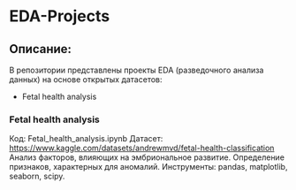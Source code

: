 # EDA-Projects

## Описание:
В репозитории представлены проекты EDA (разведочного анализа данных) на основе открытых датасетов:
  - Fetal health analysis

### Fetal health analysis
Код: Fetal_health_analysis.ipynb
Датасет: https://www.kaggle.com/datasets/andrewmvd/fetal-health-classification
Анализ факторов, влияющих на эмбриональное развитие. Определение признаков, характерных для аномалий. 
Инструменты: pandas, matplotlib, seaborn, scipy. 
